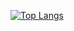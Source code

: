<!--### Hi there 👋-->
[![Top Langs](https://github-readme-stats-git-masterrstaa-rickstaa.vercel.app/api/top-langs/?username=tuningfolk&theme=dracula)](https://github.com/tuningfolk/tuningfolk)
<!--
**tuningfolk/tuningfolk** is a ✨ _special_ ✨ repository because its `README.md` (this file) appears on your GitHub profile.

Here are some ideas to get you started:

- 🔭 I’m currently working on ...
- 🌱 I’m currently learning ...
- 👯 I’m looking to collaborate on ...
- 🤔 I’m looking for help with ...
- 💬 Ask me about ...
- 📫 How to reach me: ...
- 😄 Pronouns: ...
- ⚡ Fun fact: ...
-->
